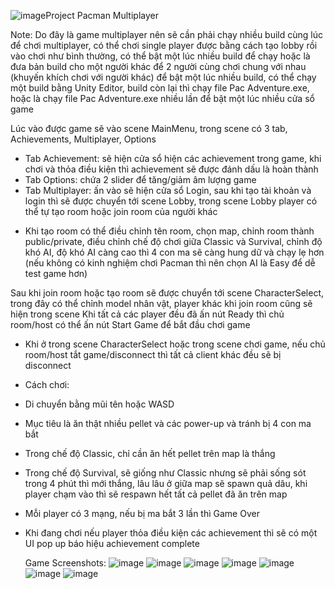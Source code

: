 ![image](https://github.com/user-attachments/assets/6552f3d6-5fd0-4e20-bddb-6c70121ba36d)Project Pacman Multiplayer 

Note: Do đây là game multiplayer nên sẽ cần phải chạy nhiều build cùng lúc để chơi multiplayer, có thể chơi single player được bằng cách tạo lobby rồi vào chơi như bình thường, có thể bật một lúc nhiều build để chạy
 hoặc là đưa bản build cho một người khác để 2 người cùng chơi chung với nhau (khuyến khích chơi với người khác)
 để bật một lúc nhiều build, có thể chạy một build bằng Unity Editor, build còn lại thì chạy file Pac Adventure.exe, hoặc
 là chạy file Pac Adventure.exe nhiều lần để bật một lúc nhiều cửa sổ game

Lúc vào được game sẽ vào scene MainMenu, trong scene có 3 tab, Achievements, Multiplayer, Options
- Tab Achievement: sẽ hiện cửa sổ hiện các achievement trong game, khi chơi và thỏa điều kiện thì achievement sẽ được đánh dấu là hoàn thành
- Tab Options: chứa 2 slider để tăng/giảm âm lượng game
- Tab Multiplayer: ấn vào sẽ hiện cửa sổ Login, sau khi tạo tài khoản và login thì sẽ được chuyển tới scene Lobby, trong scene Lobby player có thể tự tạo room hoặc join room của
người khác

* Khi tạo room có thể điều chỉnh tên room, chọn map, chỉnh room thành public/private, điều chỉnh chế độ chơi giữa Classic và Survival, chỉnh độ khó AI, 
độ khó AI càng cao thì 4 con ma sẽ càng hung dữ và chạy lẹ hơn (nếu không có kinh nghiệm chơi Pacman thì nên chọn AI là Easy để dễ test game hơn)

Sau khi join room hoặc tạo room sẽ được chuyển tới scene CharacterSelect, trong đây có thể chỉnh model nhân vật, player khác khi join room cũng sẽ hiện trong scene
Khi tất cả các player đều đã ấn nút Ready thì chủ room/host có thể ấn nút Start Game để bắt đầu chơi game

* Khi ở trong scene CharacterSelect hoặc trong scene chơi game, nếu chủ room/host tắt game/disconnect thì tất cả client khác đều sẽ bị disconnect

* Cách chơi:
- Di chuyển bằng mũi tên hoặc WASD
- Mục tiêu là ăn thật nhiều pellet và các power-up và tránh bị 4 con ma bắt
- Trong chế độ Classic, chỉ cần ăn hết pellet trên map là thắng
- Trong chế độ Survival, sẽ giống như Classic nhưng sẽ phải sống sót trong 4 phút thì mới thắng, lâu lâu ở giữa map sẽ spawn quả dâu, khi player chạm vào thì sẽ respawn hết tất cả pellet đã ăn trên map
- Mỗi player có 3 mạng, nếu bị ma bắt 3 lần thì Game Over
- Khi đang chơi nếu player thỏa điều kiện các achievement thì sẽ có một UI pop up báo hiệu achievement complete

  Game Screenshots:
  ![image](https://github.com/user-attachments/assets/86645f68-97fc-46ab-ba1b-87a77546c457)
  ![image](https://github.com/user-attachments/assets/8f558250-c9ca-41ca-82ab-39480fb6ada8)
  ![image](https://github.com/user-attachments/assets/74465d21-4b04-47d8-9b1b-379b07ba9e33)
  ![image](https://github.com/user-attachments/assets/b299b264-d7fb-4ac7-8c5b-2d76b592dde0)
  ![image](https://github.com/user-attachments/assets/6bad3512-844f-471e-bf58-ad1b695e0510)
  ![image](https://github.com/user-attachments/assets/31696f23-8e4b-49e7-b34a-e2ad3a9a8731)
  ![image](https://github.com/user-attachments/assets/39701664-1f52-4a44-8526-ce39764ddcca)








